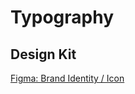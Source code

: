 # Typography

## Design Kit

[Figma: Brand Identity / Icon](https://figma.com/file/JpoY3waVoQGlLQzQXTL9nn/Design-System-Gemeente-Den-Haag?node-id=3497%3A15951)

